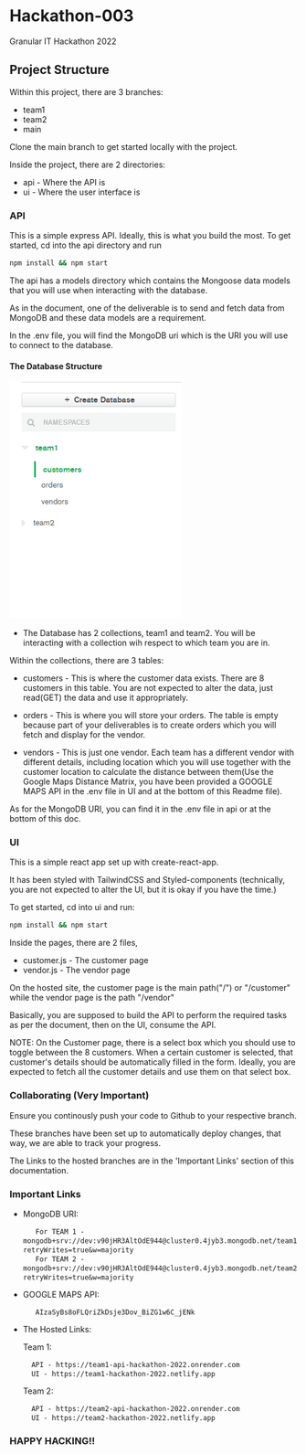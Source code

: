 # Hackathon-003
Granular IT Hackathon 2022

## Project Structure
Within this project, there are 3 branches:
* team1
* team2 
* main

Clone the main branch to get started locally with the project.

Inside the project, there are 2 directories:
* api - Where the API is
* ui - Where the user interface is

### API
This is a simple express API. Ideally, this is what you build the most.
To get started, cd into the api directory and run
```bash
npm install && npm start
```

The api has a models directory which contains the Mongoose data models that you will use when interacting with the database.

As in the document, one of the deliverable is to send and fetch data from MongoDB and these data models are a requirement.

In the .env file, you will find the MongoDB uri which is the URI you will use to connect to the database.

#### The Database Structure

![Optional Text](./ui/src/screenshots/db-structure.png)

* The Database has 2 collections, team1 and team2. You will be interacting with a collection wih respect to which team you are in.

Within the collections, there are 3 tables:
* customers - This is where the customer data exists. There are 8 customers in this table. You are not expected to alter the data, just read(GET) the data and use it appropriately.

* orders - This is where you will store your orders. The table is empty because part of your deliverables is to create orders which you will fetch and display for the vendor.

* vendors - This is just one vendor. Each team has a different vendor with different details, including location which you will use together with the customer location to calculate the distance between them(Use the Google Maps Distance Matrix, you have been provided a GOOGLE MAPS API in the .env file in UI and at the bottom of this Readme file). 

As for the MongoDB URI, you can find it in the .env file in api or at the bottom of this doc.



### UI
This is a simple react app set up with create-react-app. 

It has been styled with TailwindCSS and Styled-components (technically, you are not expected to alter the UI, but it is okay if you have the time.)

To get started, cd into ui and run:
```bash
npm install && npm start
```

Inside the pages, there are 2 files, 
* customer.js - The customer page
* vendor.js - The vendor page

On the hosted site, the customer page is the main path("/") or "/customer" while the vendor page is the path "/vendor"

Basically, you are supposed to build the API to perform the required tasks as per the document, then on the UI, consume the API.

NOTE: On the Customer page, there is a select box which you should use to toggle between the 8 customers. When a certain customer is selected, that customer's details should be automatically filled in the form.
Ideally, you are expected to fetch all the customer details and use them on that select box.


### Collaborating (Very Important)

Ensure you continously push your code to Github to your respective branch. 

These branches have been set up to automatically deploy changes, that way, we are able to track your progress. 

The Links to the hosted branches are in the 'Important Links' section of this documentation.

### Important Links
* MongoDB URI: 

         For TEAM 1 - mongodb+srv://dev:v90jHR3AltOdE944@cluster0.4jyb3.mongodb.net/team1?retryWrites=true&w=majority
         For TEAM 2 - mongodb+srv://dev:v90jHR3AltOdE944@cluster0.4jyb3.mongodb.net/team2?retryWrites=true&w=majority

* GOOGLE MAPS API:

         AIzaSyBs8oFLQriZkDsje3Dov_BiZG1w6C_jENk

* The Hosted Links:

    Team 1:

        API - https://team1-api-hackathon-2022.onrender.com
        UI - https://team1-hackathon-2022.netlify.app

    Team 2:

        API - https://team2-api-hackathon-2022.onrender.com
        UI - https://team2-hackathon-2022.netlify.app




### HAPPY HACKING!!







